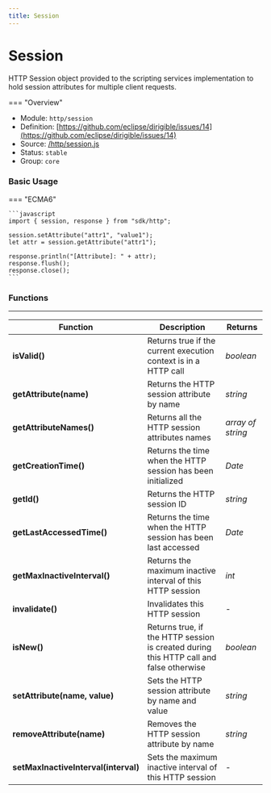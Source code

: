 ```yaml
---
title: Session
---
```


Session
===

HTTP Session object provided to the scripting services implementation to hold session attributes for multiple client requests.

=== "Overview"
- Module: `http/session`
- Definition: [https://github.com/eclipse/dirigible/issues/14](https://github.com/eclipse/dirigible/issues/14)
- Source: [/http/session.js](https://github.com/eclipse/dirigible/blob/master/components/api-http/src/main/resources/META-INF/dirigible/http/session.js)
- Status: `stable`
- Group: `core`


### Basic Usage

=== "ECMA6"

    ```javascript
    import { session, response } from "sdk/http";

    session.setAttribute("attr1", "value1");
    let attr = session.getAttribute("attr1");

    response.println("[Attribute]: " + attr);
    response.flush();
    response.close();
    ```

<!-- === "CommonJS"

    ```javascript
    const session = require("http/session");
    const response = require("http/response");

    session.setAttribute("attr1", "value1");
    let attr = session.getAttribute("attr1");

    response.println("[Attribute]: " + attr);
    response.flush();
    response.close();
    ``` -->


### Functions

---

Function     | Description | Returns
------------ | ----------- | --------
**isValid()**   | Returns true if the current execution context is in a HTTP call | *boolean*
**getAttribute(name)**   | Returns the HTTP session attribute by name | *string*
**getAttributeNames()**   | Returns all the HTTP session attributes names | *array of string*
**getCreationTime()**   | Returns the time when the HTTP session has been initialized | *Date*
**getId()**   | Returns the HTTP session ID | *string*
**getLastAccessedTime()**   | Returns the time when the HTTP session has been last accessed | *Date*
**getMaxInactiveInterval()**   | Returns the maximum inactive interval of this HTTP session | *int*
**invalidate()**   | Invalidates this HTTP session | -
**isNew()**   | Returns true, if the HTTP session is created during this HTTP call and false otherwise | *boolean*
**setAttribute(name, value)**   | Sets the HTTP session attribute by name and value | *string*
**removeAttribute(name)**   | Removes the HTTP session attribute by name | *string*
**setMaxInactiveInterval(interval)**   | Sets the maximum inactive interval of this HTTP session | -
